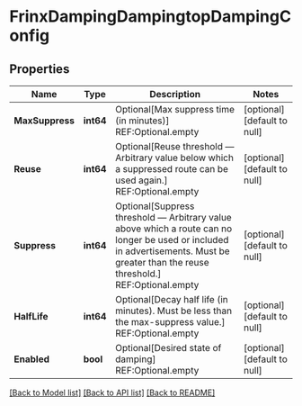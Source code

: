 # FrinxDampingDampingtopDampingConfig

## Properties
Name | Type | Description | Notes
------------ | ------------- | ------------- | -------------
**MaxSuppress** | **int64** | Optional[Max suppress time (in minutes)] REF:Optional.empty | [optional] [default to null]
**Reuse** | **int64** | Optional[Reuse threshold — Arbitrary value below which a suppressed route can be used again.] REF:Optional.empty | [optional] [default to null]
**Suppress** | **int64** | Optional[Suppress threshold — Arbitrary value above which a route can no longer be used or included in advertisements. Must be greater than the reuse threshold.] REF:Optional.empty | [optional] [default to null]
**HalfLife** | **int64** | Optional[Decay half life (in minutes). Must be less than the max-suppress value.] REF:Optional.empty | [optional] [default to null]
**Enabled** | **bool** | Optional[Desired state of damping] REF:Optional.empty | [optional] [default to null]

[[Back to Model list]](../README.md#documentation-for-models) [[Back to API list]](../README.md#documentation-for-api-endpoints) [[Back to README]](../README.md)


